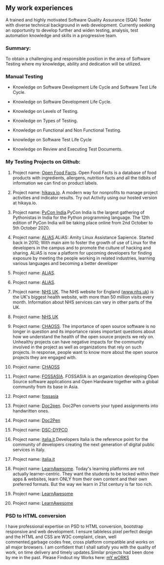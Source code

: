 ## My work experiences

A trained and highly motivated Software Quality Assurance (SQA) Tester with diverse technical background in web development. Currently seeking an opportunity to develop further and widen testing, analysis, test automation knowledge and skills in a progressive team.



### Summary:

To obtain a challenging and responsible position in the area of Software Testing where my knowledge, ability and dedication will be utilized.

### Manual Testing
* Knowledge on Software Development Life Cycle and Software Test Life Cycle.

* Knowledge on Software Development Life Cycle.

* Knowledge on Levels of Testing.

* Knowledge on Types of Testing.

* Knowledge on Functional and Non Functional Testing.

* knowledge on Software Test Life Cycle

* Knowledge on Review and Executing Test Documents.

### My Testing Projects on Github:

1. Project name: [Open Food Facts](https://github.com/openfoodfacts/openfoodfacts-server/issues/4024). Open Food Facts is a database of food products with ingredients, allergens, nutrition facts and all the tidbits of information we can find on product labels. 

1. Project name: [hikaya.io](https://github.com/hikaya-io/activity/issues/679). A modern way for nonprofits to manage project activities and indicator results.
Try out Activity using our hosted version at hikaya.io.

1. Project name: [PyCon India](https://github.com/pythonindia/inpycon-blog/issues/304).PyCon India is the largest gathering of Pythonistas in India for the Python programming language. The 12th edition of PyCon India will be taking place online from 2nd October to 5th October 2020.

1. Project name: [ALiAS](https://github.com/asetalias/asetalias.github.io/issues/223).ALiAS: Amity Linux Assistance Sapience. Started back in 2010; With main aim to foster the growth of use of Linux for the developers in the campus and to promote the culture of hacking and sharing.
ALiAS is now a platform for upcoming developers for finding exposure by meeting the people working in related industries, learning various languages and becoming a better developer 

1. Project name: [ALiAS](https://github.com/asetalias/asetalias.github.io/issues/222).

1. Project name: [ALiAS](https://github.com/asetalias/asetalias.github.io/issues/221).

1. Project name: [NHS UK](https://github.com/nhsuk/nhsuk-frontend/issues/624). The NHS website for England (www.nhs.uk) is the UK's biggest health website, with more than 50 million visits every month. Information about NHS services can vary in other parts of the UK. 

1. Project name: [NHS UK](https://github.com/nhsuk/nhsuk-frontend/issues/625)

1. Project name: [CHAOSS](https://github.com/chaoss/website/issues/417). The importance of open source software is no longer in question and its importance raises important questions about how we understand the health of the open source projects we rely on. Unhealthy projects can have negative impacts for the community involved in the project as well as organizations that rely on such projects. In response, people want to know more about the open source projects they are engaged with.

1. Project name: [CHAOSS](https://github.com/chaoss/website/issues/418)

1. Project name: [FOSSASIA](https://github.com/fossasia/fossasia.org/issues/782). FOSSASIA is an organization developing Open Source software applications and Open Hardware together with a global community from its base in Asia. 

1. Project name: [fossasia](https://github.com/fossasia/fossasia.org/issues/784)

1. Project name: [Doc2pen](https://github.com/smaranjitghose/doc2pen/issues/118). Doc2Pen converts your typed assignments into handwritten ones.

1. Project name: [Doc2Pen](https://github.com/smaranjitghose/doc2pen/issues/117)

1. Project name: [DSC-DYPCO](https://github.com/DSC-DYPCOE/DSC-DYPCOE-Website/issues/2)

1. Project name: [italia.it](https://github.com/italia/developers.italia.it/issues/685).Developers Italia is the reference point for the community of developers creating the next generation of digital public services in Italy.

1. Project name: [italia.it](https://github.com/italia/developers.italia.it/issues/688)

1. Project name: [LearnAwesome](https://github.com/learn-awesome/learn/issues/197). Today's learning platforms are not actually learner-centric. They want the students to be locked within their apps & websites, learn ONLY from their own content and their own preferred formats. But the way we learn in 21st century is far too rich.

1. Project name: [LearnAwesome](https://github.com/learn-awesome/learn/issues/201)

1. Project name: [LearnAwesome](https://github.com/learn-awesome/learn/issues/199)







### PSD to HTML conversion

I have professional expertise on PSD to HTML conversion, bootstrap responsive and web development. I ensure tableless pixel perfect design and the HTML and CSS are W3C complaint, clean, well commented,garbage codes free, cross platform compatible and works on all major browsers. I am confident that I shall satisfy you with the quality of work, on time delivery and timely updates.Similar projects had been done by me in the past. Please Findout my Works here: [mY wORKS](http://kmlhsn.epizy.com/myworklist/)
